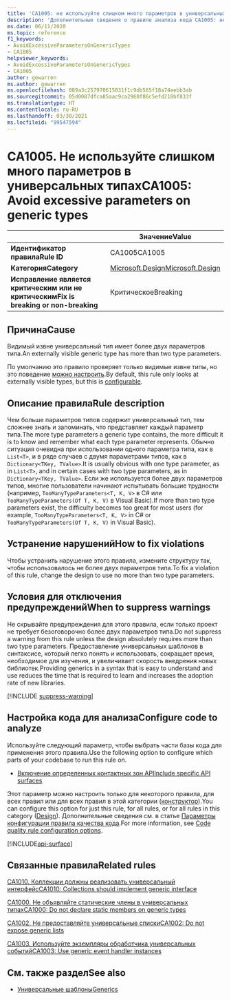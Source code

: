 ```yaml
---
title: 'CA1005: не используйте слишком много параметров в универсальных типах (анализ кода)'
description: 'Дополнительные сведения о правиле анализа кода CA1005: не используйте слишком много параметров в универсальных типах'
ms.date: 06/11/2020
ms.topic: reference
f1_keywords:
- AvoidExcessiveParametersOnGenericTypes
- CA1005
helpviewer_keywords:
- AvoidExcessiveParametersOnGenericTypes
- CA1005
author: gewarren
ms.author: gewarren
ms.openlocfilehash: 089a3c257970615031f1c9db565f18a74eebb3ab
ms.sourcegitcommit: 05d0087dfca85aac9ca2960f86c5efd218bf833f
ms.translationtype: HT
ms.contentlocale: ru-RU
ms.lasthandoff: 03/30/2021
ms.locfileid: "99547594"
---
```

# <a name="ca1005-avoid-excessive-parameters-on-generic-types"></a><span data-ttu-id="5aa8e-103">CA1005. Не используйте слишком много параметров в универсальных типах</span><span class="sxs-lookup"><span data-stu-id="5aa8e-103">CA1005: Avoid excessive parameters on generic types</span></span>

| | <span data-ttu-id="5aa8e-104">Значение</span><span class="sxs-lookup"><span data-stu-id="5aa8e-104">Value</span></span> |
|-|-|
| <span data-ttu-id="5aa8e-105">**Идентификатор правила**</span><span class="sxs-lookup"><span data-stu-id="5aa8e-105">**Rule ID**</span></span> |<span data-ttu-id="5aa8e-106">CA1005</span><span class="sxs-lookup"><span data-stu-id="5aa8e-106">CA1005</span></span>|
| <span data-ttu-id="5aa8e-107">**Категория**</span><span class="sxs-lookup"><span data-stu-id="5aa8e-107">**Category**</span></span> |[<span data-ttu-id="5aa8e-108">Microsoft.Design</span><span class="sxs-lookup"><span data-stu-id="5aa8e-108">Microsoft.Design</span></span>](design-warnings.md)|
| <span data-ttu-id="5aa8e-109">**Исправление является критическим или не критическим**</span><span class="sxs-lookup"><span data-stu-id="5aa8e-109">**Fix is breaking or non-breaking**</span></span> |<span data-ttu-id="5aa8e-110">Критическое</span><span class="sxs-lookup"><span data-stu-id="5aa8e-110">Breaking</span></span>|

## <a name="cause"></a><span data-ttu-id="5aa8e-111">Причина</span><span class="sxs-lookup"><span data-stu-id="5aa8e-111">Cause</span></span>

<span data-ttu-id="5aa8e-112">Видимый извне универсальный тип имеет более двух параметров типа.</span><span class="sxs-lookup"><span data-stu-id="5aa8e-112">An externally visible generic type has more than two type parameters.</span></span>

<span data-ttu-id="5aa8e-113">По умолчанию это правило проверяет только видимые извне типы, но это поведение [можно настроить](#configure-code-to-analyze).</span><span class="sxs-lookup"><span data-stu-id="5aa8e-113">By default, this rule only looks at externally visible types, but this is [configurable](#configure-code-to-analyze).</span></span>

## <a name="rule-description"></a><span data-ttu-id="5aa8e-114">Описание правила</span><span class="sxs-lookup"><span data-stu-id="5aa8e-114">Rule description</span></span>

<span data-ttu-id="5aa8e-115">Чем больше параметров типов содержит универсальный тип, тем сложнее знать и запоминать, что представляет каждый параметр типа.</span><span class="sxs-lookup"><span data-stu-id="5aa8e-115">The more type parameters a generic type contains, the more difficult it is to know and remember what each type parameter represents.</span></span> <span data-ttu-id="5aa8e-116">Обычно ситуация очевидна при использовании одного параметра типа, как в `List<T>`, и в ряде случаев с двумя параметрами типов, как в `Dictionary<TKey, TValue>`.</span><span class="sxs-lookup"><span data-stu-id="5aa8e-116">It is usually obvious with one type parameter, as in `List<T>`, and in certain cases with two type parameters, as in `Dictionary<TKey, TValue>`.</span></span> <span data-ttu-id="5aa8e-117">Если же используется более двух параметров типов, многие пользователи начинают испытывать большие трудности (например, `TooManyTypeParameters<T, K, V>` в C# или `TooManyTypeParameters(Of T, K, V)` в Visual Basic).</span><span class="sxs-lookup"><span data-stu-id="5aa8e-117">If more than two type parameters exist, the difficulty becomes too great for most users (for example, `TooManyTypeParameters<T, K, V>` in C# or `TooManyTypeParameters(Of T, K, V)` in Visual Basic).</span></span>

## <a name="how-to-fix-violations"></a><span data-ttu-id="5aa8e-118">Устранение нарушений</span><span class="sxs-lookup"><span data-stu-id="5aa8e-118">How to fix violations</span></span>

<span data-ttu-id="5aa8e-119">Чтобы устранить нарушение этого правила, измените структуру так, чтобы использовалось не более двух параметров типа.</span><span class="sxs-lookup"><span data-stu-id="5aa8e-119">To fix a violation of this rule, change the design to use no more than two type parameters.</span></span>

## <a name="when-to-suppress-warnings"></a><span data-ttu-id="5aa8e-120">Условия для отключения предупреждений</span><span class="sxs-lookup"><span data-stu-id="5aa8e-120">When to suppress warnings</span></span>

<span data-ttu-id="5aa8e-121">Не скрывайте предупреждения для этого правила, если только проект не требует безоговорочно более двух параметров типа.</span><span class="sxs-lookup"><span data-stu-id="5aa8e-121">Do not suppress a warning from this rule unless the design absolutely requires more than two type parameters.</span></span> <span data-ttu-id="5aa8e-122">Предоставление универсальных шаблонов в синтаксисе, который легко понять и использовать, сокращает время, необходимое для изучения, и увеличивает скорость внедрения новых библиотек.</span><span class="sxs-lookup"><span data-stu-id="5aa8e-122">Providing generics in a syntax that is easy to understand and use reduces the time that is required to learn and increases the adoption rate of new libraries.</span></span>

[!INCLUDE [suppress-warning](../../../../includes/code-analysis/suppress-warning.md)]

## <a name="configure-code-to-analyze"></a><span data-ttu-id="5aa8e-123">Настройка кода для анализа</span><span class="sxs-lookup"><span data-stu-id="5aa8e-123">Configure code to analyze</span></span>

<span data-ttu-id="5aa8e-124">Используйте следующий параметр, чтобы выбрать части базы кода для применения этого правила.</span><span class="sxs-lookup"><span data-stu-id="5aa8e-124">Use the following option to configure which parts of your codebase to run this rule on.</span></span>

- [<span data-ttu-id="5aa8e-125">Включение определенных контактных зон API</span><span class="sxs-lookup"><span data-stu-id="5aa8e-125">Include specific API surfaces</span></span>](#include-specific-api-surfaces)

<span data-ttu-id="5aa8e-126">Этот параметр можно настроить только для некоторого правила, для всех правил или для всех правил в этой категории ([конструктор](design-warnings.md)).</span><span class="sxs-lookup"><span data-stu-id="5aa8e-126">You can configure this option for just this rule, for all rules, or for all rules in this category ([Design](design-warnings.md)).</span></span> <span data-ttu-id="5aa8e-127">Дополнительные сведения см. в статье [Параметры конфигурации правила качества кода](../code-quality-rule-options.md).</span><span class="sxs-lookup"><span data-stu-id="5aa8e-127">For more information, see [Code quality rule configuration options](../code-quality-rule-options.md).</span></span>

[!INCLUDE[api-surface](~/includes/code-analysis/api-surface.md)]

## <a name="related-rules"></a><span data-ttu-id="5aa8e-128">Связанные правила</span><span class="sxs-lookup"><span data-stu-id="5aa8e-128">Related rules</span></span>

[<span data-ttu-id="5aa8e-129">CA1010. Коллекции должны реализовать универсальный интерфейс</span><span class="sxs-lookup"><span data-stu-id="5aa8e-129">CA1010: Collections should implement generic interface</span></span>](ca1010.md)

[<span data-ttu-id="5aa8e-130">CA1000. Не объявляйте статические члены в универсальных типах</span><span class="sxs-lookup"><span data-stu-id="5aa8e-130">CA1000: Do not declare static members on generic types</span></span>](ca1000.md)

[<span data-ttu-id="5aa8e-131">CA1002. Не предоставляйте универсальные списки</span><span class="sxs-lookup"><span data-stu-id="5aa8e-131">CA1002: Do not expose generic lists</span></span>](ca1002.md)

[<span data-ttu-id="5aa8e-132">CA1003. Используйте экземпляры обработчика универсальных событий</span><span class="sxs-lookup"><span data-stu-id="5aa8e-132">CA1003: Use generic event handler instances</span></span>](ca1003.md)

## <a name="see-also"></a><span data-ttu-id="5aa8e-133">См. также раздел</span><span class="sxs-lookup"><span data-stu-id="5aa8e-133">See also</span></span>

- [<span data-ttu-id="5aa8e-134">Универсальные шаблоны</span><span class="sxs-lookup"><span data-stu-id="5aa8e-134">Generics</span></span>](../../../csharp/programming-guide/generics/index.md)
